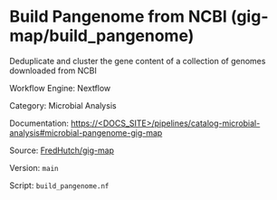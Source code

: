 # Build Pangenome from NCBI (gig-map/build_pangenome)

Deduplicate and cluster the gene content of a collection of genomes downloaded from NCBI


Workflow Engine: Nextflow


Category: Microbial Analysis


Documentation: [https://<DOCS_SITE>/pipelines/catalog-microbial-analysis#microbial-pangenome-gig-map](https://<DOCS_SITE>/pipelines/catalog-microbial-analysis#microbial-pangenome-gig-map)


Source: [FredHutch/gig-map](FredHutch/gig-map)


Version: `main`


Script: `build_pangenome.nf`

